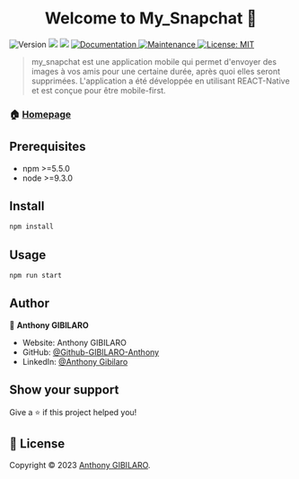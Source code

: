 <h1 align="center">Welcome to My_Snapchat 👋</h1>
<p>
  <img alt="Version" src="https://img.shields.io/badge/version-1.0.0-blue.svg?cacheSeconds=2592000" />
  <img src="https://img.shields.io/badge/npm-%3E%3D5.5.0-blue.svg" />
  <img src="https://img.shields.io/badge/node-%3E%3D9.3.0-blue.svg" />
  <a href="https://github.com/kefranabg/readme-md-generator#readme" target="_blank">
    <img alt="Documentation" src="https://img.shields.io/badge/documentation-yes-brightgreen.svg" />
  </a>
  <a href="https://github.com/kefranabg/readme-md-generator/graphs/commit-activity" target="_blank">
    <img alt="Maintenance" src="https://img.shields.io/badge/Maintained%3F-yes-green.svg" />
  </a>
  <a href="https://github.com/kefranabg/readme-md-generator/blob/master/LICENSE" target="_blank">
    <img alt="License: MIT" src="https://img.shields.io/github/license/Github-GIBILARO-Anthony/My_Snapchat" />
  </a>
</p>

> my_snapchat est une application mobile qui permet d'envoyer des images à vos amis pour une certaine durée, après quoi elles seront supprimées. L'application a été développée en utilisant REACT-Native et est conçue pour être mobile-first.

### 🏠 [Homepage](https://github.com/Github-GIBILARO-Anthony/My_Snapchat)

## Prerequisites

- npm >=5.5.0
- node >=9.3.0

## Install

```sh
npm install
```

## Usage

```sh
npm run start
```

## Author

👤 **Anthony GIBILARO**

* Website: Anthony GIBILARO
* GitHub: [@Github-GIBILARO-Anthony](https://github.com/Github-GIBILARO-Anthony)
* LinkedIn: [@Anthony Gibilaro](https://www.linkedin.com/in/anthony-gibilaro/)

## Show your support

Give a ⭐️ if this project helped you!

## 📝 License

Copyright © 2023 [Anthony GIBILARO](https://github.com/Github-GIBILARO-Anthony).<br />
